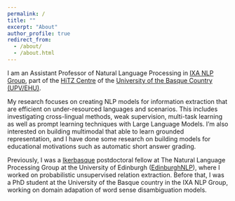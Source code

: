 ```yaml
---
permalink: /
title: ""
excerpt: "About"
author_profile: true
redirect_from: 
  - /about/
  - /about.html
---
```


I am an Assistant Professor of Natural Language Processing in [IXA NLP Group](http://ixa.eus), part of the [HiTZ Centre](http://www.hitz.eus/en/nlp) of the [University of the Basque Country (UPV/EHU)](http://www.ehu.eus).

My research focuses on creating NLP models for information extraction that are efficient on under-resourced languages and scenarios. This includes investigating cross-lingual methods, weak supervision, multi-task learning as well as prompt learning techniques with Large Language Models. I’m also interested on building multimodal that able to learn grounded representation, and I have done some research on building models for educational motivations such as automatic short answer grading. 

Previously, I was a [Ikerbasque](https://www.ikerbasque.net/) postdoctoral fellow at The Natural Language Processing Group at the University of Edinburgh ([EdinburghNLP](https://edinburghnlp.inf.ed.ac.uk/)), where I worked on probabilistic unsupervised relation extraction. Before that, I was a PhD student at the University of the Basque country in the IXA NLP Group, working on domain adapation of word sense disambiguation models.  
